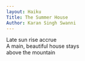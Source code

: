 ```yaml
---
layout: Haiku
Title: The Summer House
Author: Karan Singh Swanni
---
```

Late sun rise accrue<br>
A main, beautiful house stays<br>
above the mountain<br>

